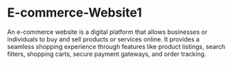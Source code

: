 # E-commerce-Website1
An e-commerce website is a digital platform that allows businesses or individuals to buy and sell products or services online. It provides a seamless shopping experience through features like product listings, search filters, shopping carts, secure payment gateways, and order tracking.
